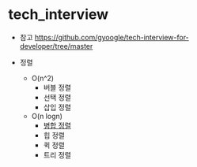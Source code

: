 # tech_interview

- 참고
https://github.com/gyoogle/tech-interview-for-developer/tree/master

- 정렬
  - O(n^2)
    - 버블 정렬
    - 선택 정렬
    - 삽입 정렬
  - O(n logn)
    - [병합 정렬](/Algorithm/merge_sort.md)
    - 힙 정렬
    - 퀵 정렬
    - 트리 정렬
  
